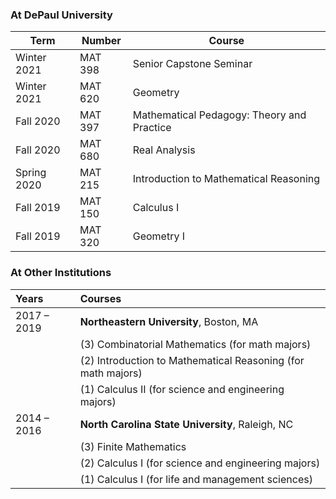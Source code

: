 <!-- 
Convert your LaTeX class list from LaTeX to Markdown syntax: https://pandoc.org/try/?text=&from=latex&to=gfm
Paste the generated Markdown below, and edit as needed.
Or, just add your classes using Markdown syntax below.
-->

### At DePaul University
| Term        | Number  | Course                                     |
| ----------- | ------- | ------------------------------------------ |
| Winter 2021 | MAT 398 | Senior Capstone Seminar                    |
| Winter 2021 | MAT 620 | Geometry                                   |
| Fall 2020   | MAT 397 | Mathematical Pedagogy: Theory and Practice |
| Fall 2020   | MAT 680 | Real Analysis                              |
| Spring 2020 | MAT 215 | Introduction to Mathematical Reasoning     |
| Fall 2019   | MAT 150 | Calculus I                                 |
| Fall 2019   | MAT 320 | Geometry I                                 |

### At Other Institutions
| Years          | Courses                                                                     |
|:---------------|:----------------------------------------------------------------------------|
| 2017 – 2019    | **Northeastern University**, Boston, MA                                     |
|                | \(3\) Combinatorial Mathematics (for math majors)                           |
|                | \(2\) Introduction to Mathematical Reasoning (for math majors) |
|                | \(1\) Calculus II (for science and engineering majors)                      |
| 2014 – 2016    | **North Carolina State University**, Raleigh, NC                            |
|                | \(3\) Finite Mathematics                                                    |
|                | \(2\) Calculus I (for science and engineering majors)                       |
|                | \(1\) Calculus I (for life and management sciences) 
